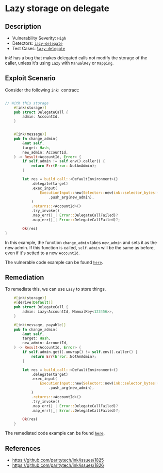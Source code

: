 # Lazy storage on delegate

## Description

- Vulnerability Severity: `High`
- Detectors: [`lazy-delegate`](https://github.com/CoinFabrik/scout/tree/main/detectors/lazy-delegate)
- Test Cases: [`lazy-delegate`](https://github.com/CoinFabrik/scout/tree/main/test-cases/lazy-delegate/)

ink! has a bug that makes delegated calls not modify the storage of the caller, unless it's using `Lazy` with `ManualKey` or `Mapping`.

## Exploit Scenario

Consider the following `ink!` contract:

```rust

// With this storage
    #[ink(storage)]
    pub struct DelegateCall {
        admin: AccountId,
    }


    #[ink(message)]
    pub fn change_admin(
        &mut self,
        target: Hash,
        new_admin: AccountId,
    ) -> Result<AccountId, Error> {
        if self.admin != self.env().caller() {
            return Err(Error::NotAnAdmin);
        }

        let res = build_call::<DefaultEnvironment>()
            .delegate(target)
            .exec_input(
                ExecutionInput::new(Selector::new(ink::selector_bytes!("change_admin")))
                    .push_arg(new_admin),
            )
            .returns::<AccountId>()
            .try_invoke()
            .map_err(|_| Error::DelegateCallFailed)?
            .map_err(|_| Error::DelegateCallFailed)?;

        Ok(res)
}
```

In this example, the function `change_admin` takes `new_admin` and sets it as the new admin. If this function is called, `self.admin` will be the same as before, even if it's setted to a new `AccountId`.

The vulnerable code example can be found [`here`](https://github.com/CoinFabrik/scout/tree/main/test-cases/lazy-delegate/lazy-delegate-1/vulnerable-example).

## Remediation

To remediate this, we can use `Lazy` to store things.

```rust
    #[ink(storage)]
    #[derive(Default)]
    pub struct DelegateCall {
        admin: Lazy<AccountId, ManualKey<123456>>,
    }

    #[ink(message, payable)]
    pub fn change_admin(
        &mut self,
        target: Hash,
        new_admin: AccountId,
    ) -> Result<AccountId, Error> {
        if self.admin.get().unwrap() != self.env().caller() {
            return Err(Error::NotAnAdmin);
        }

        let res = build_call::<DefaultEnvironment>()
            .delegate(target)
            .exec_input(
                ExecutionInput::new(Selector::new(ink::selector_bytes!("change_admin")))
                    .push_arg(new_admin),
            )
            .returns::<AccountId>()
            .try_invoke()
            .map_err(|_| Error::DelegateCallFailed)?
            .map_err(|_| Error::DelegateCallFailed)?;

        Ok(res)
    }
```

The remediated code example can be found [`here`](https://github.com/CoinFabrik/scout/tree/main/test-cases/lazy-delegate/lazy-delegate-1/remediated-example).

## References

- https://github.com/paritytech/ink/issues/1825
- https://github.com/paritytech/ink/issues/1826
